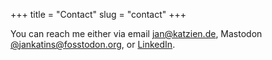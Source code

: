 +++
title = "Contact"
slug = "contact"
+++

You can reach me either via
email [jan@katzien.de](mailto:jan@katzien.de),
Mastodon [@jankatins@fosstodon.org](https://fosstodon.org/@jankatins), or
[LinkedIn](https://www.linkedin.com/in/jankatins/).
